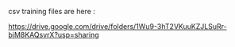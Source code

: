 csv training files are here :

https://drive.google.com/drive/folders/1Wu9-3hT2VKuuKZJLSuRr-bjM8KAQsvrX?usp=sharing
